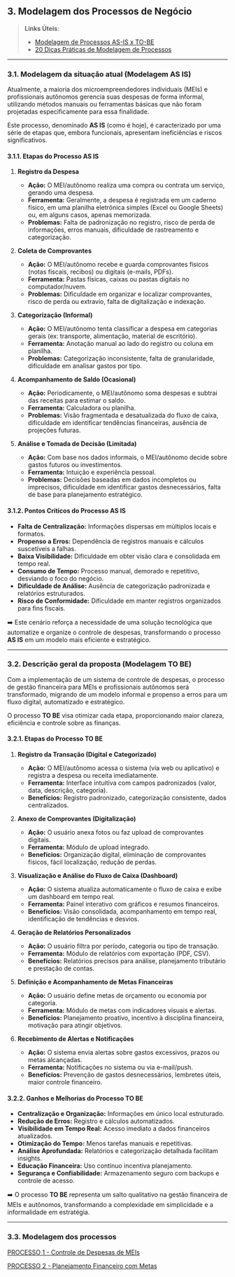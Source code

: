 ## 3. Modelagem dos Processos de Negócio

> **Links Úteis**:
> - [Modelagem de Processos AS-IS x TO-BE](https://dheka.com.br/modelagem-as-is-to-be/)
> - [20 Dicas Práticas de Modelagem de Processos](https://dheka.com.br/20-dicas-praticas-de-modelagem-de-processos/)

---

### 3.1. Modelagem da situação atual (Modelagem AS IS)

Atualmente, a maioria dos microempreendedores individuais (MEIs) e profissionais autônomos gerencia suas despesas de forma informal, utilizando métodos manuais ou ferramentas básicas que não foram projetadas especificamente para essa finalidade.  

Este processo, denominado **AS IS** (como é hoje), é caracterizado por uma série de etapas que, embora funcionais, apresentam ineficiências e riscos significativos.  

#### 3.1.1. Etapas do Processo AS IS

1. **Registro da Despesa**  
   - **Ação:** O MEI/autônomo realiza uma compra ou contrata um serviço, gerando uma despesa.  
   - **Ferramenta:** Geralmente, a despesa é registrada em um caderno físico, em uma planilha eletrônica simples (Excel ou Google Sheets) ou, em alguns casos, apenas memorizada.  
   - **Problemas:** Falta de padronização no registro, risco de perda de informações, erros manuais, dificuldade de rastreamento e categorização.  

2. **Coleta de Comprovantes**  
   - **Ação:** O MEI/autônomo recebe e guarda comprovantes físicos (notas fiscais, recibos) ou digitais (e-mails, PDFs).  
   - **Ferramenta:** Pastas físicas, caixas ou pastas digitais no computador/nuvem.  
   - **Problemas:** Dificuldade em organizar e localizar comprovantes, risco de perda ou extravio, falta de digitalização e indexação.  

3. **Categorização (Informal)**  
   - **Ação:** O MEI/autônomo tenta classificar a despesa em categorias gerais (ex: transporte, alimentação, material de escritório).  
   - **Ferramenta:** Anotação manual ao lado do registro ou coluna em planilha.  
   - **Problemas:** Categorização inconsistente, falta de granularidade, dificuldade em analisar gastos por tipo.  

4. **Acompanhamento de Saldo (Ocasional)**  
   - **Ação:** Periodicamente, o MEI/autônomo soma despesas e subtrai das receitas para estimar o saldo.  
   - **Ferramenta:** Calculadora ou planilha.  
   - **Problemas:** Visão fragmentada e desatualizada do fluxo de caixa, dificuldade em identificar tendências financeiras, ausência de projeções futuras.  

5. **Análise e Tomada de Decisão (Limitada)**  
   - **Ação:** Com base nos dados informais, o MEI/autônomo decide sobre gastos futuros ou investimentos.  
   - **Ferramenta:** Intuição e experiência pessoal.  
   - **Problemas:** Decisões baseadas em dados incompletos ou imprecisos, dificuldade em identificar gastos desnecessários, falta de base para planejamento estratégico.  

#### 3.1.2. Pontos Críticos do Processo AS IS

- **Falta de Centralização:** Informações dispersas em múltiplos locais e formatos.  
- **Propenso a Erros:** Dependência de registros manuais e cálculos suscetíveis a falhas.  
- **Baixa Visibilidade:** Dificuldade em obter visão clara e consolidada em tempo real.  
- **Consumo de Tempo:** Processo manual, demorado e repetitivo, desviando o foco do negócio.  
- **Dificuldade de Análise:** Ausência de categorização padronizada e relatórios estruturados.  
- **Risco de Conformidade:** Dificuldade em manter registros organizados para fins fiscais.  

➡️ Este cenário reforça a necessidade de uma solução tecnológica que automatize e organize o controle de despesas, transformando o processo **AS IS** em um modelo mais eficiente e estratégico.  

---

### 3.2. Descrição geral da proposta (Modelagem TO BE)

Com a implementação de um sistema de controle de despesas, o processo de gestão financeira para MEIs e profissionais autônomos será transformado, migrando de um modelo informal e propenso a erros para um fluxo digital, automatizado e estratégico.  

O processo **TO BE** visa otimizar cada etapa, proporcionando maior clareza, eficiência e controle sobre as finanças.  

#### 3.2.1. Etapas do Processo TO BE

1. **Registro da Transação (Digital e Categorizado)**  
   - **Ação:** O MEI/autônomo acessa o sistema (via web ou aplicativo) e registra a despesa ou receita imediatamente.  
   - **Ferramenta:** Interface intuitiva com campos padronizados (valor, data, descrição, categoria).  
   - **Benefícios:** Registro padronizado, categorização consistente, dados centralizados.  

2. **Anexo de Comprovantes (Digitalização)**  
   - **Ação:** O usuário anexa fotos ou faz upload de comprovantes digitais.  
   - **Ferramenta:** Módulo de upload integrado.  
   - **Benefícios:** Organização digital, eliminação de comprovantes físicos, fácil localização, redução de perdas.  

3. **Visualização e Análise do Fluxo de Caixa (Dashboard)**  
   - **Ação:** O sistema atualiza automaticamente o fluxo de caixa e exibe um dashboard em tempo real.  
   - **Ferramenta:** Painel interativo com gráficos e resumos financeiros.  
   - **Benefícios:** Visão consolidada, acompanhamento em tempo real, identificação de tendências e desvios.  

4. **Geração de Relatórios Personalizados**  
   - **Ação:** O usuário filtra por período, categoria ou tipo de transação.  
   - **Ferramenta:** Módulo de relatórios com exportação (PDF, CSV).  
   - **Benefícios:** Relatórios precisos para análise, planejamento tributário e prestação de contas.  

5. **Definição e Acompanhamento de Metas Financeiras**  
   - **Ação:** O usuário define metas de orçamento ou economia por categoria.  
   - **Ferramenta:** Módulo de metas com indicadores visuais e alertas.  
   - **Benefícios:** Planejamento proativo, incentivo à disciplina financeira, motivação para atingir objetivos.  

6. **Recebimento de Alertas e Notificações**  
   - **Ação:** O sistema envia alertas sobre gastos excessivos, prazos ou metas alcançadas.  
   - **Ferramenta:** Notificações no sistema ou via e-mail/push.  
   - **Benefícios:** Prevenção de gastos desnecessários, lembretes úteis, maior controle financeiro.  

#### 3.2.2. Ganhos e Melhorias do Processo TO BE

- **Centralização e Organização:** Informações em único local estruturado.  
- **Redução de Erros:** Registro e cálculos automatizados.  
- **Visibilidade em Tempo Real:** Acesso imediato a dados financeiros atualizados.  
- **Otimização do Tempo:** Menos tarefas manuais e repetitivas.  
- **Análise Aprofundada:** Relatórios e categorização detalhada facilitam insights.  
- **Educação Financeira:** Uso contínuo incentiva planejamento.  
- **Segurança e Confiabilidade:** Armazenamento seguro com backups e controle de acesso.  

➡️ O processo **TO BE** representa um salto qualitativo na gestão financeira de MEIs e autônomos, transformando a complexidade em simplicidade e a informalidade em estratégia.  

---

### 3.3. Modelagem dos processos

[PROCESSO 1 - Controle de Despesas de MEIs](./processos/processo-1-controle-despesas.md "Detalhamento do Processo 1.")

[PROCESSO 2 - Planejamento Financeiro com Metas](./processos/processo-2-planejamento-financeiro.md "Detalhamento do Processo 2.")
